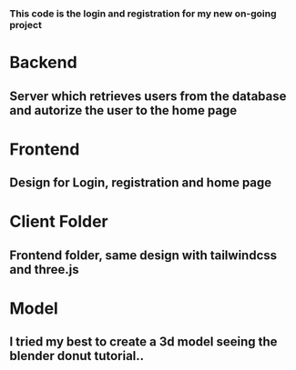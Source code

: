 ### This code is the login and registration for my new on-going project 

# Backend
## Server which retrieves users from the database and autorize the user to the home page

# Frontend
## Design for Login, registration and home page

# Client Folder
## Frontend folder, same design with tailwindcss and three.js

# Model
## I tried my best to create a 3d model seeing the blender donut tutorial..